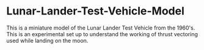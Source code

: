 # Lunar-Lander-Test-Vehicle-Model
This is a miniature model of the Lunar Lander Test Vehicle from the 1960's. This is an experimental set up to understand the working of thrust vectoring used while landing on the moon. 
